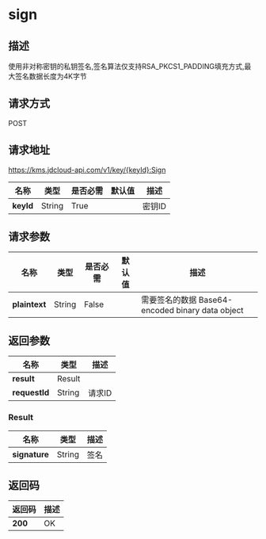 # sign


## 描述
使用非对称密钥的私钥签名,签名算法仅支持RSA_PKCS1_PADDING填充方式,最大签名数据长度为4K字节

## 请求方式
POST

## 请求地址
https://kms.jdcloud-api.com/v1/key/{keyId}:Sign

|名称|类型|是否必需|默认值|描述|
|---|---|---|---|---|
|**keyId**|String|True| |密钥ID|

## 请求参数
|名称|类型|是否必需|默认值|描述|
|---|---|---|---|---|
|**plaintext**|String|False| |需要签名的数据 Base64-encoded binary data object|


## 返回参数
|名称|类型|描述|
|---|---|---|
|**result**|Result| |
|**requestId**|String|请求ID|

### <div id="Result">Result</div>
|名称|类型|描述|
|---|---|---|
|**signature**|String|签名|

## 返回码
|返回码|描述|
|---|---|
|**200**|OK|
